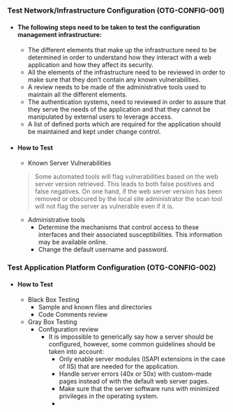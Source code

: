 ### Test Network/Infrastructure Configuration (OTG-CONFIG-001)

  - #### The following steps need to be taken to test the configuration management infrastructure:
    - The different elements that make up the infrastructure need to be determined in order to understand how they interact with a web application and how they affect its security.
    - All the elements of the infrastructure need to be reviewed in order to make sure that they don’t contain any known vulnerabilities.
    - A review needs to be made of the administrative tools used to maintain all the different elements.
    - The authentication systems, need to reviewed in order to assure that they serve the needs of the application and that they cannot be manipulated by external users to leverage access.
    - A list of defined ports which are required for the application should be maintained and kept under change control.
  - #### How to Test
    - Known Server Vulnerabilities
    > Some automated tools will flag vulnerabilities based on the web server version retrieved. This leads to both false positives and false negatives. On one hand, if the web server version has been removed or obscured by the local site administrator the scan tool will not  flag the server as vulnerable even if it is.

    - Administrative tools
      - Determine the mechanisms that control access to these interfaces and their associated susceptibilities. This information may be available online.
      - Change the default username and password.

### Test Application Platform Configuration (OTG-CONFIG-002)

  - #### How to Test
    - Black Box Testing
      - Sample and known files and directories
      - Code Comments review
    - Gray Box Testing
      - Configuration review
        - It is impossible to generically say how a server should be configured, however, some common guidelines should be taken into account:
          - Only enable server modules (ISAPI extensions in the case of IIS) that are needed for the application.
          - Handle server errors (40x or 50x) with custom-made pages instead of with the default web server pages.
          - Make sure that the server software runs with minimized privileges in the operating system. 
          - 
